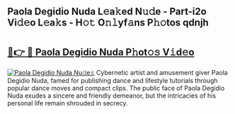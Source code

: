 ## Paola Degidio Nuda L𝚎a𝚔ed N𝚞𝚍e - Part-i2o Vi𝚍𝚎o L𝚎a𝚔s - H𝚘𝚝 O𝚗𝚕yf𝚊ns P𝚑𝚘tos qdnjh

# <h2><a href="http://kf37q8m.oniu.top/?m=Paola+Degidio+Nuda">🔗👉 🔴 Paola Degidio Nuda P𝚑ot𝚘𝚜 V𝚒d𝚎o</a></h2>

[![Paola Degidio Nuda Nu𝚍e𝚜](https://i.imgur.com/0qMVB7G.gif)](http://kf37q8m.oniu.top/?m=Paola+Degidio+Nuda)
Cybernetic artist and amusement giver Paola Degidio Nuda, famed for publishing dance and lifestyle tutorials through popular dance moves and compact clips. The public face of Paola Degidio Nuda exudes a sincere and friendly demeanor, but the intricacies of his personal life remain shrouded in secrecy.  

